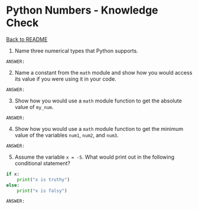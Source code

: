 # Python Numbers - Knowledge Check

[Back to README](README.md)

1. Name three numerical types that Python supports.
```
ANSWER:

```
2. Name a constant from the `math` module and show how you would access its value if you were using it in your code.
```
ANSWER:

```
3. Show how you would use a `math` module function to get the absolute value of `my_num`.
```
ANSWER:

```
4. Show how you would use a `math` module function to get the minimum value of the variables `num1`, `num2`, and `num3`.
```
ANSWER:

```
5. Assume the variable `x = -5`. What would print out in the following conditional statement?
```python
if x:
    print("x is truthy")
else:
    print("x is falsy")
```
```
ANSWER: 

```